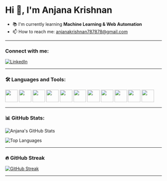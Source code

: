 # Hi 👋, I'm Anjana Krishnan

- 📚 I'm currently learning **Machine Learning & Web Automation**
- 📫 How to reach me: anjanakrishnan787878@gmail.com

---

### Connect with me:
[![LinkedIn](https://img.shields.io/badge/LinkedIn-blue?style=flat&logo=linkedin)](https://www.linkedin.com/in/anjana-krishnan-2a226422a/)

---

### 🛠️ Languages and Tools:
<p>
  <img src="https://cdn.jsdelivr.net/gh/devicons/devicon/icons/python/python-original.svg" width="40"/>
  <img src="https://cdn.jsdelivr.net/gh/devicons/devicon/icons/html5/html5-original.svg" width="40"/>
  <img src="https://cdn.jsdelivr.net/gh/devicons/devicon/icons/css3/css3-original.svg" width="40"/>
  <img src="https://cdn.jsdelivr.net/gh/devicons/devicon/icons/c/c-original.svg" width="40"/>
  <img src="https://cdn.jsdelivr.net/gh/devicons/devicon/icons/mysql/mysql-original.svg" width="40"/>
  <img src="https://cdn.jsdelivr.net/gh/devicons/devicon/icons/postgresql/postgresql-original.svg" width="40"/>
  <img src="https://cdn.jsdelivr.net/gh/devicons/devicon/icons/linux/linux-original.svg" width="40"/>
  <img src="https://cdn.jsdelivr.net/gh/devicons/devicon/icons/git/git-original.svg" width="40"/>
  <img src="https://cdn.jsdelivr.net/gh/devicons/devicon/icons/github/github-original.svg" width="40"/>
  <img src="https://cdn.jsdelivr.net/gh/devicons/devicon/icons/unity/unity-original.svg" width="40"/>
  <img src="https://cdn.jsdelivr.net/gh/devicons/devicon/icons/tensorflow/tensorflow-original.svg" width="40"/>
</p>


---

### 📊 GitHub Stats:
![Anjana's GitHub Stats](https://github-readme-stats.vercel.app/api?username=AnjanaK31&show_icons=true&theme=radical)

![Top Languages](https://github-readme-stats.vercel.app/api/top-langs/?username=AnjanaK31&layout=compact&theme=radical)


---
### 🔥 GitHub Streak
[![GitHub Streak](https://streak-stats.demolab.com/?user=AnjanaK31&theme=radical)](https://git.io/streak-stats)


---




